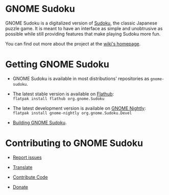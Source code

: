 # GNOME Sudoku

GNOME Sudoku is a digitalized version of [Sudoku](https://en.wikipedia.org/wiki/Sudoku), the classic Japanese puzzle game. It is meant to have an interface as simple and unobtrusive as possible while still providing features that make playing Sudoku more fun.

You can find out more about the project at the [wiki's homepage](https://gitlab.gnome.org/GNOME/gnome-sudoku/-/wikis/home).

# Getting GNOME Sudoku

- GNOME Sudoku is available in most distributions' repositories as `gnome-sudoku`.

- The latest stable version is available on [Flathub](https://flathub.org/apps/org.gnome.Sudoku):  
`flatpak install flathub org.gnome.Sudoku`

- The latest development version is available on [GNOME Nightly](https://nightly.gnome.org/):  
`flatpak install gnome-nightly org.gnome.Sudoku.Devel`

- [Building GNOME Sudoku](https://gitlab.gnome.org/GNOME/gnome-sudoku/-/wikis/build).

# Contributing to GNOME Sudoku

- [Report issues](https://gitlab.gnome.org/GNOME/gnome-sudoku/issues/)

- [Translate](https://l10n.gnome.org/module/gnome-sudoku/)

- [Contribute Code](https://gitlab.gnome.org/GNOME/gnome-sudoku/-/wikis/code)

- [Donate](https://www.gnome.org/donate/)
